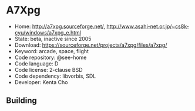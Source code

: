 # A7Xpg

- Home: http://a7xpg.sourceforge.net/, http://www.asahi-net.or.jp/~cs8k-cyu/windows/a7xpg_e.html
- State: beta, inactive since 2005
- Download: https://sourceforge.net/projects/a7xpg/files/a7xpg/
- Keyword: arcade, space, flight
- Code repository: @see-home
- Code language: D
- Code license: 2-clause BSD
- Code dependency: libvorbis, SDL
- Developer: Kenta Cho

## Building

